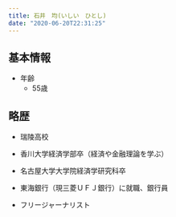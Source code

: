 ```yaml
---
title: 石井　均(いしい　ひとし)
date: "2020-06-20T22:31:25"
---
```


## 基本情報
* 年齢
  * 55歳

## 略歴

* 瑞陵高校

* 香川大学経済学部卒（経済や金融理論を学ぶ）

* 名古屋大学大学院経済学研究科卒

* 東海銀行（現三菱ＵＦＪ銀行）に就職、銀行員

* フリージャーナリスト

